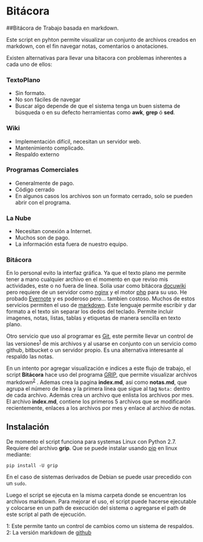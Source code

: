 # Bitácora
##Bitácora de Trabajo basada en markdown.

Este script en pyhton permite visualizar un conjunto de archivos
creados en markdown, con el fin navegar notas, comentarios o anotaciones. 

Existen alternativas para llevar una bitacora con problemas inherentes a cada
uno de ellos:

### TextoPlano

* Sin formato.
* No son fáciles de navegar
* Buscar algo depende de que el sistema tenga un buen sistema de búsqueda
  o en su defecto herramientas como **awk**, **grep** ó **sed**.

### Wiki

* Implementación difícil, necesitan un servidor web.
* Mantenimiento complicado.
* Respaldo externo

### Programas Comerciales

* Generalmente de pago.
* Código cerrado
* En algunos casos los archivos son un formato cerrado, solo se pueden abrir 
  con el programa.

### La Nube

* Necesitan conexión a Internet.
* Muchos son de pago.
* La información esta fuera de nuestro equipo.

### Bitácora

En lo personal evito la interfaz gráfica. Ya que el texto plano me permite
tener a mano cualquier archivo en el momento en que reviso mis actividades,
este o no fuera de línea. Solía usar como bitácora
[docuwiki](http://www.docuwiki.org) pero requiere de un servidor como
[nginx](http://nginx.org) y el motor [php](http://es.wikipedia.org/wiki/PHP)
para su uso.  He probado [Evernote](https://evernote.com/intl/es/) y es
poderoso pero...  tambien costoso. Muchos de estos servicios permiten el uso de
[markdown](http://es.wikipedia.org/wiki/Markdown). Este lenguaje permite
escribir y dar formato a el texto sin separar los dedos del teclado. Permite
incluir imagenes, notas, listas, tablas y etiquetas de manera sencilla en texto
plano.

Otro servicio que uso al programar es [Git](https://git-scm.com/), este permite
llevar un control de las versiones<sup>[1](#myfootnote1)</sup> de mis archivos y al usarse en conjunto
con un servicio como github, bitbucket o un servidor propio. Es una alternativa
interesante al respaldo las notas.

En un intento por agregar visualización  e indices a este flujo de trabajo, el
script  **Bitácora** hace uso del programa
[GRIP](https://github.com/joeyespo/grip), que permite visualizar archivos
markdown<sup>[2](#myfootnote1)</sup> . Ademas crea la pagina **index.md**, así como **notas.md**, que
agrupa el número de línea y la primera línea que sigue al tag ``Nota:`` dentro
de cada archivo. Además crea un archivo que enlista los archivos por mes. El
archivo **index.md**, contiene los primeros 5 archivos que se modificarón
recientemente, enlaces a los archivos por mes y enlace al archivo de notas.

## Instalación

De momento el script funciona para systemas Linux con Python 2.7. Requiere del
archivo **grip**. Que se puede instalar usando
[pip](https://pypi.python.org/pypi/pip) en linux mediante:

    pip install -U grip

En el caso de sistemas derivados de Debian se puede usar precedido con un
``sudo``.

Luego el script se ejecuta en la misma carpeta donde se encuentran los archivos
markdown.  Para mejorar el uso, el script puede hacerse ejecutable y colocarse
en un path de execución del sistema o agregarse el path de este script al path
de ejecución.


<a name="myfootnote1">1</a>: Este permite tanto un control de cambios como un sistema de respaldos.
<a name="myfootnote1">2</a>: La versión markdown de [github](https://help.github.com/articles/github-flavored-markdown/)
